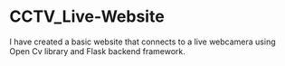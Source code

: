 # CCTV_Live-Website
I have created a basic website that connects to a live webcamera using Open Cv library and Flask backend framework.
